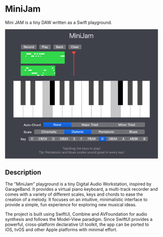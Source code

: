 # MiniJam
Mini JAM is a tiny DAW written as a Swift playground.

![Screenshot](screenshot.png)

## Description

The "MiniJam" playground is a tiny Digital Audio Workstation, inspired by GarageBand. It provides a virtual piano keyboard, a multi-track recorder and comes with a variety of different scales, keys and chords to ease the creation of a melody. It focuses on an intuitive, minimalistic interface to provide a simple, fun experience for exploring new musical ideas.

The project is built using SwiftUI, Combine and AVFoundation for audio synthesis and follows the Model-View paradigm. Since SwiftUI provides a powerful, cross-platform declarative UI toolkit, the app can be ported to iOS, tvOS and other Apple platforms with minimal effort.
